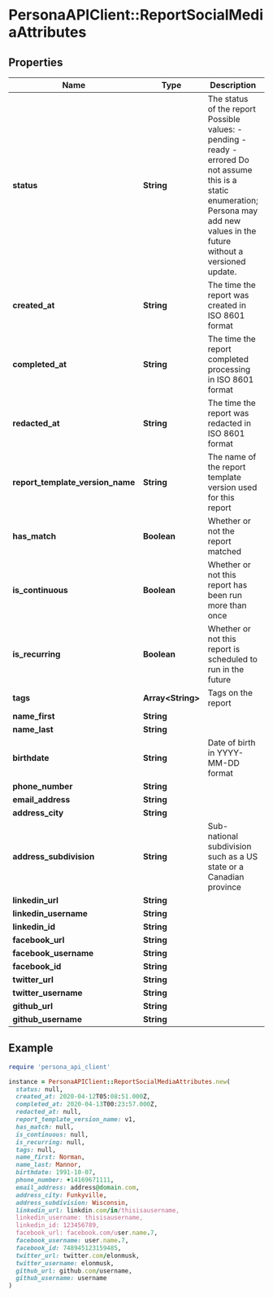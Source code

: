 # PersonaAPIClient::ReportSocialMediaAttributes

## Properties

| Name | Type | Description | Notes |
| ---- | ---- | ----------- | ----- |
| **status** | **String** | The status of the report  Possible values: - pending - ready - errored  Do not assume this is a static enumeration; Persona may add new values in the future without a versioned update. | [optional] |
| **created_at** | **String** | The time the report was created in ISO 8601 format | [optional] |
| **completed_at** | **String** | The time the report completed processing in ISO 8601 format | [optional] |
| **redacted_at** | **String** | The time the report was redacted in ISO 8601 format | [optional] |
| **report_template_version_name** | **String** | The name of the report template version used for this report | [optional] |
| **has_match** | **Boolean** | Whether or not the report matched | [optional] |
| **is_continuous** | **Boolean** | Whether or not this report has been run more than once | [optional] |
| **is_recurring** | **Boolean** | Whether or not this report is scheduled to run in the future | [optional] |
| **tags** | **Array&lt;String&gt;** | Tags on the report | [optional] |
| **name_first** | **String** |  | [optional] |
| **name_last** | **String** |  | [optional] |
| **birthdate** | **String** | Date of birth in YYYY-MM-DD format | [optional] |
| **phone_number** | **String** |  | [optional] |
| **email_address** | **String** |  | [optional] |
| **address_city** | **String** |  | [optional] |
| **address_subdivision** | **String** | Sub-national subdivision such as a US state or a Canadian province | [optional] |
| **linkedin_url** | **String** |  | [optional] |
| **linkedin_username** | **String** |  | [optional] |
| **linkedin_id** | **String** |  | [optional] |
| **facebook_url** | **String** |  | [optional] |
| **facebook_username** | **String** |  | [optional] |
| **facebook_id** | **String** |  | [optional] |
| **twitter_url** | **String** |  | [optional] |
| **twitter_username** | **String** |  | [optional] |
| **github_url** | **String** |  | [optional] |
| **github_username** | **String** |  | [optional] |

## Example

```ruby
require 'persona_api_client'

instance = PersonaAPIClient::ReportSocialMediaAttributes.new(
  status: null,
  created_at: 2020-04-12T05:08:51.000Z,
  completed_at: 2020-04-13T00:23:57.000Z,
  redacted_at: null,
  report_template_version_name: v1,
  has_match: null,
  is_continuous: null,
  is_recurring: null,
  tags: null,
  name_first: Norman,
  name_last: Mannor,
  birthdate: 1991-10-07,
  phone_number: +14169671111,
  email_address: address@domain.com,
  address_city: Funkyville,
  address_subdivision: Wisconsin,
  linkedin_url: linkdin.com/in/thisisausername,
  linkedin_username: thisisausername,
  linkedin_id: 123456789,
  facebook_url: facebook.com/user.name.7,
  facebook_username: user.name.7,
  facebook_id: 748945123159485,
  twitter_url: twitter.com/elonmusk,
  twitter_username: elonmusk,
  github_url: github.com/username,
  github_username: username
)
```

